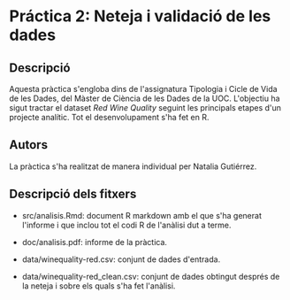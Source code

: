 # Práctica 2: Neteja i validació de les dades

## Descripció

Aquesta pràctica s'engloba dins de l'assignatura Tipologia i Cicle de Vida de les Dades, del Màster de Ciència de les Dades de la UOC. L'objectiu ha sigut tractar el dataset *Red Wine Quality* seguint les principals etapes d'un projecte analític. Tot el desenvolupament s'ha fet en R.

## Autors

La pràctica s'ha realitzat de manera individual per Natalia Gutiérrez.

## Descripció dels fitxers

* src/analisis.Rmd: document R markdown amb el que s'ha generat l'informe i que inclou tot el codi R de l'anàlisi dut a terme.

* doc/analisis.pdf: informe de la pràctica.

* data/winequality-red.csv: conjunt de dades d'entrada.
* data/winequality-red_clean.csv: conjunt de dades obtingut després de la neteja i sobre els quals s'ha fet l'anàlisi.
